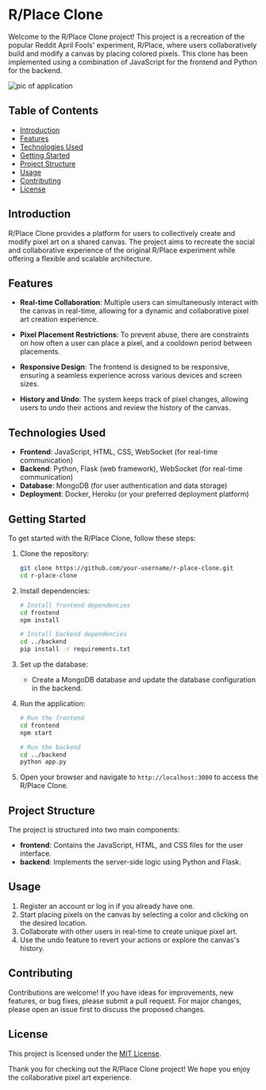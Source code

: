 # R/Place Clone

Welcome to the R/Place Clone project! This project is a recreation of the popular Reddit April Fools' experiment, R/Place, where users collaboratively build and modify a canvas by placing colored pixels. This clone has been implemented using a combination of JavaScript for the frontend and Python for the backend.

![pic of application](https://i.redd.it/pvrdf0kxje691.png)

## Table of Contents

- [Introduction](#introduction)
- [Features](#features)
- [Technologies Used](#technologies-used)
- [Getting Started](#getting-started)
- [Project Structure](#project-structure)
- [Usage](#usage)
- [Contributing](#contributing)
- [License](#license)

## Introduction

R/Place Clone provides a platform for users to collectively create and modify pixel art on a shared canvas. The project aims to recreate the social and collaborative experience of the original R/Place experiment while offering a flexible and scalable architecture.



## Features

- **Real-time Collaboration**: Multiple users can simultaneously interact with the canvas in real-time, allowing for a dynamic and collaborative pixel art creation experience.

- **Pixel Placement Restrictions**: To prevent abuse, there are constraints on how often a user can place a pixel, and a cooldown period between placements.

- **Responsive Design**: The frontend is designed to be responsive, ensuring a seamless experience across various devices and screen sizes.

- **History and Undo**: The system keeps track of pixel changes, allowing users to undo their actions and review the history of the canvas.

## Technologies Used

- **Frontend**: JavaScript, HTML, CSS, WebSocket (for real-time communication)
- **Backend**: Python, Flask (web framework), WebSocket (for real-time communication)
- **Database**: MongoDB (for user authentication and data storage)
- **Deployment**: Docker, Heroku (or your preferred deployment platform)

## Getting Started

To get started with the R/Place Clone, follow these steps:

1. Clone the repository:
   ```bash
   git clone https://github.com/your-username/r-place-clone.git
   cd r-place-clone
   ```

2. Install dependencies:
   ```bash
   # Install frontend dependencies
   cd frontend
   npm install

   # Install backend dependencies
   cd ../backend
   pip install -r requirements.txt
   ```

3. Set up the database:
   - Create a MongoDB database and update the database configuration in the backend.

4. Run the application:
   ```bash
   # Run the frontend
   cd frontend
   npm start

   # Run the backend
   cd ../backend
   python app.py
   ```

5. Open your browser and navigate to `http://localhost:3000` to access the R/Place Clone.

## Project Structure

The project is structured into two main components:

- **frontend**: Contains the JavaScript, HTML, and CSS files for the user interface.
- **backend**: Implements the server-side logic using Python and Flask.

## Usage

1. Register an account or log in if you already have one.
2. Start placing pixels on the canvas by selecting a color and clicking on the desired location.
3. Collaborate with other users in real-time to create unique pixel art.
4. Use the undo feature to revert your actions or explore the canvas's history.

## Contributing

Contributions are welcome! If you have ideas for improvements, new features, or bug fixes, please submit a pull request. For major changes, please open an issue first to discuss the proposed changes.

## License

This project is licensed under the [MIT License](LICENSE).

Thank you for checking out the R/Place Clone project! We hope you enjoy the collaborative pixel art experience.

